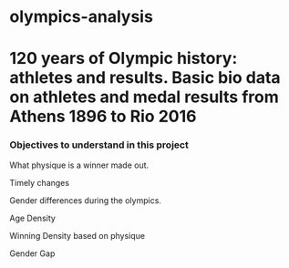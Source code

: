 # olympics-analysis
<h1>120 years of Olympic history: athletes and results. Basic bio data on athletes and medal results from Athens 1896 to Rio 2016</h1>


<h3>Objectives to understand in this project</h3>

<p>What physique is a winner made out.</p>
<p>Timely changes</p>
<p>Gender differences during the olympics.</p>
<p>Age Density</p>
<p>Winning Density based on physique</p>
<p>Gender Gap</p>
